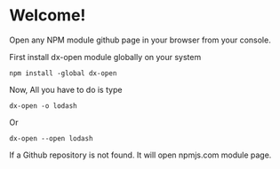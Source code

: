 # Welcome!

Open any NPM module github page in your browser from your console.

First install dx-open module globally on your system

    npm install -global dx-open 

Now, All you have to do is type

    dx-open -o lodash
Or

    dx-open --open lodash

If a Github repository is not found. It will open npmjs.com module page.